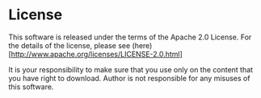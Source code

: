 # License

This software is released under the terms of the Apache 2.0 License. For the details of the license, please
 see (here)[http://www.apache.org/licenses/LICENSE-2.0.html]

It is your responsibility to make sure that you use only on the content that you have right to download. Author
is not responsible for any misuses of this software.